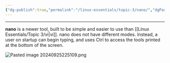 ```yaml
---
{"dg-publish":true,"permalink":"/linux-essentials/topic-3/nano/","dgPassFrontmatter":true}
---
```


---
**nano** is a newer tool, built to be simple and easier to use than [[Linux Essentials/Topic 3/vi\|vi]]. nano does not have different modes. Instead, a user on startup can begin typing, and uses Ctrl to access the tools printed at the bottom of the screen.

![Pasted image 20240925225109.png](/img/user/Linux%20Essentials/Topic%203/Reference%20images/Pasted%20image%2020240925225109.png)